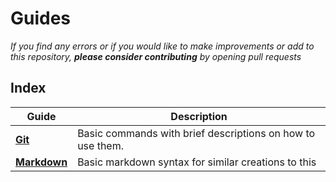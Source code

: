 # Guides

_If you find any errors or if you would like to make improvements or add to this repository, **please consider contributing** by opening pull requests_

## Index

<!-- index table -->

| Guide                              | Description                                                |
| ---------------------------------- | ---------------------------------------------------------- |
| **[Git](./gitGuide.md)**           | Basic commands with brief descriptions on how to use them. |
| **[Markdown](./markdownGuide.md)** | Basic markdown syntax for similar creations to this        |
